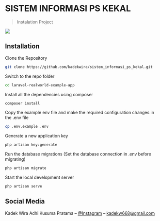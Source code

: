 # SISTEM INFORMASI PS KEKAL
> Instalation Project

![](https://image.web.id/images/imgpsh_fullsize_anim-scaled.jpg)

## Installation


Clone the Repository

```sh
git clone https://github.com/kadekwira/sistem_informasi_ps_kekal.git
```

Switch to the repo folder

```sh
cd laravel-realworld-example-app
```
Install all the dependencies using composer

```sh
composer install
```
Copy the example env file and make the required configuration changes in the .env file

```sh
cp .env.example .env
```
Generate a new application key

```sh
php artisan key:generate
```
Run the database migrations (Set the database connection in .env before migrating)

```sh
php artisan migrate
```

Start the local development server

```sh
php artisan serve
```

## Social Media

Kadek Wira Adhi Kusuma Pratama – [@Instagram](https://www.instagram.com/ddexk3/) – kadekw668@gmail.com
